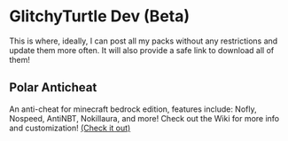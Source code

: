 # GlitchyTurtle Dev (Beta)
This is where, ideally, I can post all my packs without any restrictions and update them more often. 
It will also provide a safe link to download all of them!

## Polar Anticheat
An anti-cheat for minecraft bedrock edition, features include: Nofly, Nospeed, AntiNBT, Nokillaura, and more! Check out the Wiki for more info and customization! [(Check it out)](https://glitchyturtle.github.io/polar-anticheat)
